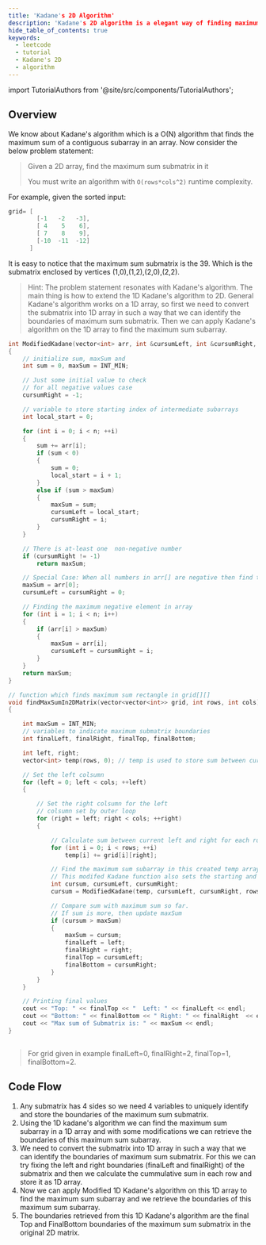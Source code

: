 ```yaml
---
title: 'Kadane's 2D Algorithm'
description: 'Kadane's 2D algorithm is a elegant way of finding maximum sum submatrix in a matrix using the logic of Kadane's algorithm'
hide_table_of_contents: true
keywords:
  - leetcode
  - tutorial
  - Kadane's 2D
  - algorithm
---
```


import TutorialAuthors from '@site/src/components/TutorialAuthors';

<TutorialAuthors names="@ShivaRapolu01"/>

## Overview

We know about Kadane's algorithm which is a O(N) algorithm that finds the maximum sum of a contiguous subarray in an array. Now consider the below problem statement:



> Given a 2D array, find the maximum sum submatrix in it
>
> You must write an algorithm with `O(rows*cols^2)` runtime complexity.

For example, given the sorted input:

```C++
grid= [
        [-1   -2   -3],
        [ 4    5    6],
        [ 7    8    9],
        [-10  -11  -12]
      ]
```

It is easy to notice that the maximum sum submatrix is the 39. Which is the submatrix enclosed by vertices (1,0),(1,2),(2,0),(2,2). 


> Hint: The problem statement resonates with Kadane's algorithm. The main thing is how to extend the 1D Kadane's algorithm to 2D. General Kadane's algorithm works on a 1D array, so first we need to convert the submatrix into 1D array in such a way that we can identify the boundaries of  maximum sum submatrix. Then we can apply Kadane's algorithm on the 1D array to find the maximum sum subarray.


```C++
int ModifiedKadane(vector<int> arr, int &cursumLeft, int &cursumRight, int n)
{
    // initialize sum, maxSum and
    int sum = 0, maxSum = INT_MIN;

    // Just some initial value to check
    // for all negative values case
    cursumRight = -1;

    // variable to store starting index of intermediate subarrays
    int local_start = 0;

    for (int i = 0; i < n; ++i)
    {
        sum += arr[i];
        if (sum < 0)
        {
            sum = 0;
            local_start = i + 1;
        }
        else if (sum > maxSum)
        {
            maxSum = sum;
            cursumLeft = local_start;
            cursumRight = i;
        }
    }

    // There is at-least one  non-negative number
    if (cursumRight != -1)
        return maxSum;

    // Special Case: When all numbers in arr[] are negative then find the maximum negative element in array
    maxSum = arr[0];
    cursumLeft = cursumRight = 0;

    // Finding the maximum negative element in array
    for (int i = 1; i < n; i++)
    {
        if (arr[i] > maxSum)
        {
            maxSum = arr[i];
            cursumLeft = cursumRight = i;
        }
    }
    return maxSum;
}

// function which finds maximum sum rectangle in grid[][]
void findMaxSumIn2DMatrix(vector<vector<int>> grid, int rows, int cols)
{

    int maxSum = INT_MIN;
    // variables to indicate maximum submatrix boundaries
    int finalLeft, finalRight, finalTop, finalBottom;

    int left, right;
    vector<int> temp(rows, 0); // temp is used to store sum between current left and right for every row.

    // Set the left colsumn
    for (left = 0; left < cols; ++left)
    {

        // Set the right colsumn for the left
        // colsumn set by outer loop
        for (right = left; right < cols; ++right)
        {

            // Calculate sum between current left and right for each row
            for (int i = 0; i < rows; ++i)
                temp[i] += grid[i][right];

            // Find the maximum sum subarray in this created temp array using Kadane's 1D algorithm.
            // This modifed Kadane function also sets the starting and ending indices of the maximum sum subarray.
            int cursum, cursumLeft, cursumRight;
            cursum = ModifiedKadane(temp, cursumLeft, cursumRight, rows);

            // Compare sum with maximum sum so far.
            // If sum is more, then update maxSum 
            if (cursum > maxSum)
            {
                maxSum = cursum;
                finalLeft = left;
                finalRight = right;
                finalTop = cursumLeft;
                finalBottom = cursumRight;
            }
        }
    }

    // Printing final values
    cout << "Top: " << finalTop << "  Left: " << finalLeft << endl;
    cout << "Bottom: " << finalBottom << " Right: " << finalRight  << endl;
    cout << "Max sum of Submatrix is: " << maxSum << endl;
}
    
```
>For grid given in example finalLeft=0, finalRight=2, finalTop=1, finalBottom=2.


## Code Flow

1. Any submatrix has 4 sides so we need 4 variables to uniquely identify and store the boundaries of the maximum sum submatrix.
2. Using the 1D kadane's algorithm we can find the maximum sum subarray in a 1D array and with some modifications we can retrieve the boundaries of this maximum sum subarray.
3. We need to convert the submatrix into 1D array in such a way that we can identify the boundaries of maximum sum submatrix. For this we can try fixing the left and right boundaries (finalLeft and finalRight) of the submatrix and then we calculate the cummulative sum in each row and store it as 1D array.
4. Now we can apply Modified 1D Kadane's algorithm on this 1D array to find the maximum sum subarray and we retrieve the boundaries of this maximum sum subarray. 
5. The boundaries retrieved from this 1D Kadane's algorithm are the final Top and FinalBottom boundaries of the maximum sum submatrix in the original 2D matrix.